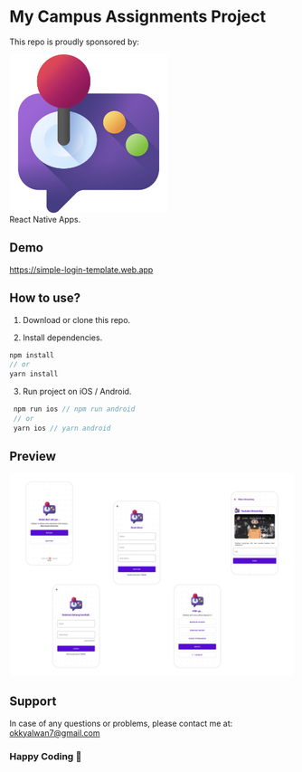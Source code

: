 # My Campus Assignments Project

This repo is proudly sponsored by:

  <img src="https://github.com/oklays/okky-mobile-apps-uas1/blob/main/assets/icon.png" width="280"><br />
  React Native Apps.

## Demo

https://simple-login-template.web.app

## How to use?

1. Download or clone this repo.

2. Install dependencies.

```js
npm install
// or
yarn install
```

3. Run project on iOS / Android.

```js
 npm run ios // npm run android
 // or
 yarn ios // yarn android
```

## Preview

![homescreen](https://github.com/oklays/okky-mobile-apps-uas1/blob/main/screenshoots/Board.png)

## Support

In case of any questions or problems, please contact me at:
[okkyalwan7@gmail.com](mailto:okkyalwan7@gmail.com)

### Happy Coding 🚀
